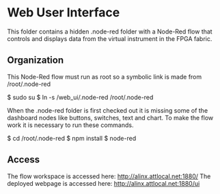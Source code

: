 # Web User Interface
This folder contains a hidden .node-red folder with a Node-Red flow that controls and displays data from the virtual instrument in the FPGA fabric.

## Organization
This Node-Red flow must run as root so a symbolic link is made from /root/.node-red

$ sudo su
$ ln -s <path to checked out repository>/web_ui/.node-red /root/.node-red

When the .node-red folder is first checked out it is missing some of the dashboard nodes like buttons, switches, text and chart. To make the flow work it is necessary to run these commands.

$ cd /root/.node-red
$ npm install
$ node-red

## Access
The flow workspace is accessed here: http://alinx.attlocal.net:1880/
The deployed webpage is accessed here: http://alinx.attlocal.net:1880/ui
